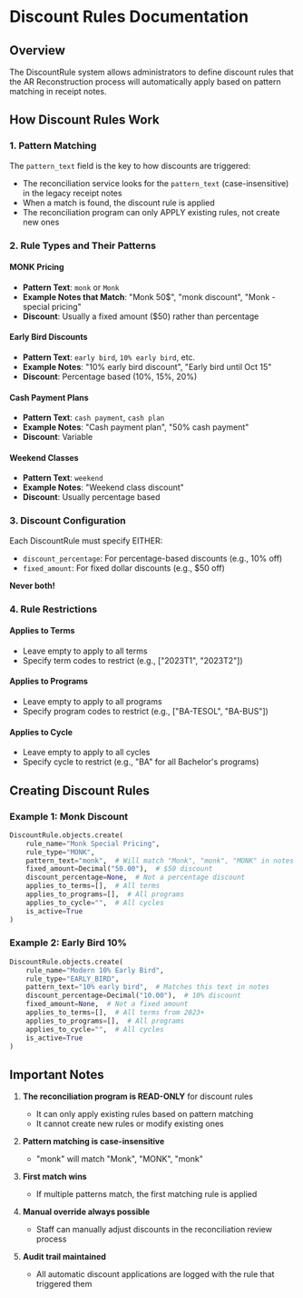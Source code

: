 # Discount Rules Documentation

## Overview

The DiscountRule system allows administrators to define discount rules that the AR Reconstruction process will automatically apply based on pattern matching in receipt notes.

## How Discount Rules Work

### 1. Pattern Matching

The `pattern_text` field is the key to how discounts are triggered:

- The reconciliation service looks for the `pattern_text` (case-insensitive) in the legacy receipt notes
- When a match is found, the discount rule is applied
- The reconciliation program can only APPLY existing rules, not create new ones

### 2. Rule Types and Their Patterns

#### MONK Pricing
- **Pattern Text**: `monk` or `Monk`
- **Example Notes that Match**: "Monk 50$", "monk discount", "Monk - special pricing"
- **Discount**: Usually a fixed amount ($50) rather than percentage

#### Early Bird Discounts
- **Pattern Text**: `early bird`, `10% early bird`, etc.
- **Example Notes**: "10% early bird discount", "Early bird until Oct 15"
- **Discount**: Percentage based (10%, 15%, 20%)

#### Cash Payment Plans
- **Pattern Text**: `cash payment`, `cash plan`
- **Example Notes**: "Cash payment plan", "50% cash payment"
- **Discount**: Variable

#### Weekend Classes
- **Pattern Text**: `weekend`
- **Example Notes**: "Weekend class discount"
- **Discount**: Usually percentage based

### 3. Discount Configuration

Each DiscountRule must specify EITHER:
- `discount_percentage`: For percentage-based discounts (e.g., 10% off)
- `fixed_amount`: For fixed dollar discounts (e.g., $50 off)

**Never both!**

### 4. Rule Restrictions

#### Applies to Terms
- Leave empty to apply to all terms
- Specify term codes to restrict (e.g., ["2023T1", "2023T2"])

#### Applies to Programs  
- Leave empty to apply to all programs
- Specify program codes to restrict (e.g., ["BA-TESOL", "BA-BUS"])

#### Applies to Cycle
- Leave empty to apply to all cycles
- Specify cycle to restrict (e.g., "BA" for all Bachelor's programs)

## Creating Discount Rules

### Example 1: Monk Discount
```python
DiscountRule.objects.create(
    rule_name="Monk Special Pricing",
    rule_type="MONK",
    pattern_text="monk",  # Will match "Monk", "monk", "MONK" in notes
    fixed_amount=Decimal("50.00"),  # $50 discount
    discount_percentage=None,  # Not a percentage discount
    applies_to_terms=[],  # All terms
    applies_to_programs=[],  # All programs
    applies_to_cycle="",  # All cycles
    is_active=True
)
```

### Example 2: Early Bird 10%
```python
DiscountRule.objects.create(
    rule_name="Modern 10% Early Bird",
    rule_type="EARLY_BIRD",
    pattern_text="10% early bird",  # Matches this text in notes
    discount_percentage=Decimal("10.00"),  # 10% discount
    fixed_amount=None,  # Not a fixed amount
    applies_to_terms=[],  # All terms from 2023+
    applies_to_programs=[],  # All programs
    applies_to_cycle="",  # All cycles
    is_active=True
)
```

## Important Notes

1. **The reconciliation program is READ-ONLY** for discount rules
   - It can only apply existing rules based on pattern matching
   - It cannot create new rules or modify existing ones

2. **Pattern matching is case-insensitive**
   - "monk" will match "Monk", "MONK", "monk"
   
3. **First match wins**
   - If multiple patterns match, the first matching rule is applied
   
4. **Manual override always possible**
   - Staff can manually adjust discounts in the reconciliation review process

5. **Audit trail maintained**
   - All automatic discount applications are logged with the rule that triggered them